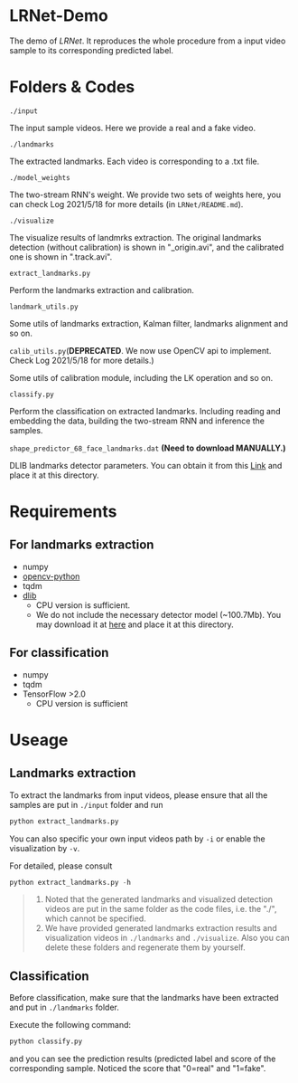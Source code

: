 # LRNet-Demo
The demo of *LRNet*. It reproduces the whole procedure from a input video sample to its corresponding predicted label. 

# Folders & Codes

`./input`

The input sample videos. Here we provide a real and a fake video.

`./landmarks`

The extracted landmarks. Each video is corresponding to a .txt file.

`./model_weights`

The two-stream RNN's weight. We provide two sets of weights here, you can check Log 2021/5/18 for more details (in `LRNet/README.md`).

`./visualize`

The visualize results of landmrks extraction. The original landmarks detection (without calibration) is shown in "_origin.avi", and the calibrated one is shown in ".track.avi".


`extract_landmarks.py`

Perform the landmarks extraction and calibration.

`landmark_utils.py`

Some utils of landmarks extraction, Kalman filter, landmarks alignment and so on.

`calib_utils.py`(**DEPRECATED**. We now use OpenCV api to implement. Check Log 2021/5/18 for more details.)

Some utils of calibration module, including the LK operation and so on.

`classify.py`

Perform the classification on extracted landmarks. Including reading and embedding the data, building the two-stream RNN and inference the samples.

`shape_predictor_68_face_landmarks.dat` **(Need to download MANUALLY.)**

DLIB landmarks detector parameters. You can obtain it from this 
[Link](http://dlib.net/files/shape_predictor_68_face_landmarks.dat.bz2) and place it at this directory.

# Requirements

## For landmarks extraction

- numpy
- [opencv-python](https://docs.opencv.org/4.5.5/da/df6/tutorial_py_table_of_contents_setup.html)
- tqdm
- [dlib](http://dlib.net/compile.html)
    - CPU version is sufficient.
    - We do not include the necessary detector model (~100.7Mb). You may download it at [here](http://dlib.net/files/shape_predictor_68_face_landmarks.dat.bz2) 
  and place it at this directory.


## For classification

- numpy
- tqdm
- TensorFlow >2.0
    - CPU version is sufficient



# Useage

## Landmarks extraction

To extract the landmarks from input videos, please ensure that all the samples are put in `./input` folder and run

```python
python extract_landmarks.py
```

You can also specific your own input videos path by `-i` or enable the visualization by `-v`.

For detailed, please consult

```python
python extract_landmarks.py -h
```

> 1. Noted that the generated landmarks and visualized detection videos are put in the same folder as the code files, i.e. the "./", which cannot be specified. 
> 2. We have provided generated landmarks extraction results and visualization videos in `./landmarks` and `./visualize`. Also you can delete these folders and regenerate them by yourself.

## Classification

Before classification, make sure that the landmarks have been extracted and put in `./landmarks` folder.

Execute the following command:

```python
python classify.py
```

and you can see the prediction results (predicted label and score of the corresponding sample. Noticed the score that "0=real" and "1=fake".
